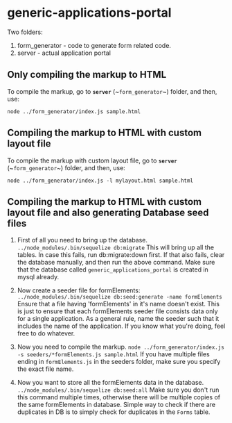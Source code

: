 # generic-applications-portal

Two folders:
1. form\_generator - code to generate form related code.
2. server - actual application portal

## Only compiling the markup to HTML
To compile the markup, go to **`server`** (~`form_generator`~) folder, and then, use:

```node ../form_generator/index.js sample.html```

## Compiling the markup to HTML with custom layout file
To compile the markup with custom layout file, go to **`server`** (~`form_generator`~) folder, and then, use:

```node ../form_generator/index.js -l mylayout.html sample.html```

## Compiling the markup to HTML with custom layout file and also generating Database seed files

1. First of all you need to bring up the database.
    ```../node_modules/.bin/sequelize db:migrate```
    This will bring up all the tables. In case this fails, run db:migrate:down first. If that also
    fails, clear the database manually, and then run the above command. Make sure that the database
    called ```generic_applications_portal``` is created in mysql already.

2. Now create a seeder file for formElements:
    ```../node_modules/.bin/sequelize db:seed:generate -name formElements```
    Ensure that a file having 'formElements' in it's name doesn't exist. This is just to ensure that each formElements seeder file consists data only for a single application. As a general
    rule, name the seeder such that it includes the name of the application.
    If you know what you're doing, feel free to do whatever.

3. Now you need to compile the markup.
    ```node ../form_generator/index.js -s seeders/*formElements.js sample.html```
    If you have multiple files ending in `formElements.js` in the seeders folder, make sure you
    specify the exact file name.

4. Now you want to store all the formElements data in the database.
```../node_modules/.bin/sequelize db:seed:all```
    Make sure you don't run this command multiple times, otherwise there will be multiple copies
    of the same formElements in database. Simple way to check if there are duplicates in DB is
    to simply check for duplicates in the `Forms` table.